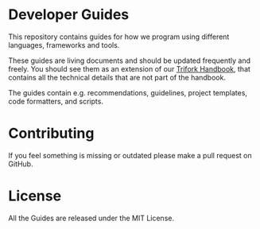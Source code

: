 # Developer Guides

This repository contains guides for how we program using different languages,
frameworks and tools.

These guides are living documents and should be updated frequently and freely.
You should see them as an extension of our [Trifork Handbook](trifork.com/handbook),
that contains all the technical details that are not part of the handbook.

The guides contain e.g. recommendations, guidelines, project templates,
code formatters, and scripts.


# Contributing

If you feel something is missing or outdated please make a pull request on GitHub.


# License

All the Guides are released under the MIT License.
